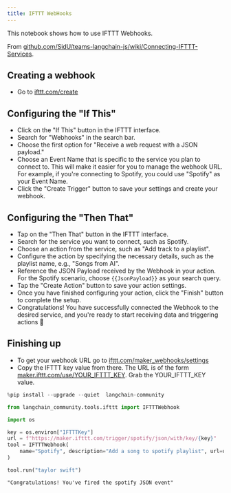 ```yaml
---
title: IFTTT WebHooks
---
```


This notebook shows how to use IFTTT Webhooks.

From [github.com/SidU/teams-langchain-js/wiki/Connecting-IFTTT-Services](https://github.com/SidU/teams-langchain-js/wiki/Connecting-IFTTT-Services).

## Creating a webhook

- Go to [ifttt.com/create](https://ifttt.com/create)

## Configuring the "If This"

- Click on the "If This" button in the IFTTT interface.
- Search for "Webhooks" in the search bar.
- Choose the first option for "Receive a web request with a JSON payload."
- Choose an Event Name that is specific to the service you plan to connect to.
This will make it easier for you to manage the webhook URL.
For example, if you're connecting to Spotify, you could use "Spotify" as your
Event Name.
- Click the "Create Trigger" button to save your settings and create your webhook.

## Configuring the "Then That"

- Tap on the "Then That" button in the IFTTT interface.
- Search for the service you want to connect, such as Spotify.
- Choose an action from the service, such as "Add track to a playlist".
- Configure the action by specifying the necessary details, such as the playlist name,
e.g., "Songs from AI".
- Reference the JSON Payload received by the Webhook in your action. For the Spotify
scenario, choose `{{JsonPayload}}` as your search query.
- Tap the "Create Action" button to save your action settings.
- Once you have finished configuring your action, click the "Finish" button to
complete the setup.
- Congratulations! You have successfully connected the Webhook to the desired
service, and you're ready to start receiving data and triggering actions 🎉

## Finishing up

- To get your webhook URL go to [ifttt.com/maker_webhooks/settings](https://ifttt.com/maker_webhooks/settings)
- Copy the IFTTT key value from there. The URL is of the form
[maker.ifttt.com/use/YOUR_IFTTT_KEY](https://maker.ifttt.com/use/YOUR_IFTTT_KEY). Grab the YOUR_IFTTT_KEY value.

```python
%pip install --upgrade --quiet  langchain-community
```

```python
from langchain_community.tools.ifttt import IFTTTWebhook
```

```python
import os

key = os.environ["IFTTTKey"]
url = f"https://maker.ifttt.com/trigger/spotify/json/with/key/{key}"
tool = IFTTTWebhook(
    name="Spotify", description="Add a song to spotify playlist", url=url
)
```

```python
tool.run("taylor swift")
```

```output
"Congratulations! You've fired the spotify JSON event"
```

```python

```
